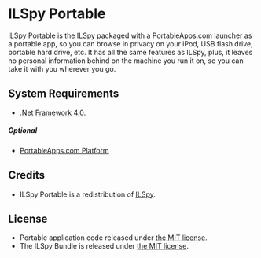 # ILSpy Portable

ILSpy Portable is the ILSpy packaged with a PortableApps.com launcher as a portable app, so you can browse in privacy on your iPod, USB flash drive, portable hard drive, etc. It has all the same features as ILSpy, plus, it leaves no personal information behind on the machine you run it on, so you can take it with you wherever you go.

## System Requirements

* [.Net Framework 4.0](http://go.microsoft.com/fwlink/?LinkID=186914).

##### Optional

* [PortableApps.com Platform](http://portableapps.com/download)

## Credits

* ILSpy Portable is a redistribution of [ILSpy](http://ilspy.net/).

## License

* Portable application code released under [the MIT license](LICENSE).
* The ILSpy Bundle is released under [the MIT license](https://github.com/icsharpcode/ILSpy/blob/master/doc/license.txt).

